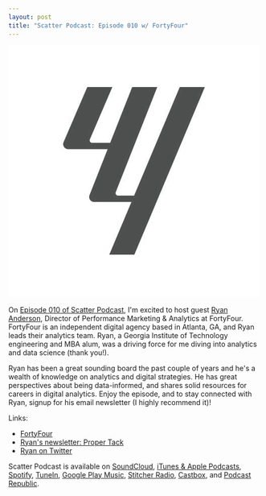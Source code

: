 ```yaml
---
layout: post
title: "Scatter Podcast: Episode 010 w/ FortyFour"
---
```


[![](https://raw.githubusercontent.com/JavOrraca/Home/gh-pages/assets/img/FortyFour.jpg)](https://soundcloud.com/scatterpodcast/episode-010)

On [Episode 010 of Scatter Podcast](https://soundcloud.com/scatterpodcast/episode-010), I'm excited to host guest [Ryan Anderson](https://www.linkedin.com/in/theryananderson/), Director of Performance Marketing & Analytics at FortyFour. FortyFour is an independent digital agency based in Atlanta, GA, and Ryan leads their analytics team. Ryan, a Georgia Institute of Technology engineering and MBA alum, was a driving force for me diving into analytics and data science (thank you!).

Ryan has been a great sounding board the past couple of years and he's a wealth of knowledge on analytics and digital strategies. He has great perspectives about being data-informed, and shares solid resources for careers in digital analytics. Enjoy the episode, and to stay connected with Ryan, signup for his email newsletter (I highly recommend it)!

Links:
* [FortyFour](https://fortyfour.com/)
* [Ryan's newsletter: Proper Tack](http://propertack.com/)
* [Ryan on Twitter](https://twitter.com/gtryan)

Scatter Podcast is available on [SoundCloud](https://soundcloud.com/scatterpodcast), [iTunes & Apple Podcasts](https://podcasts.apple.com/us/podcast/scatter-podcast/id1458544194), [Spotify](https://open.spotify.com/show/64UpJwByrdsrLSYObuEeHx?si=n_UlBzrYQv6ptBjeXfSOsw), [TuneIn](https://tunein.com/podcasts/Business--Economics-Podcasts/Scatter-Podcast-p1216105/), [Google Play Music](https://playmusic.app.goo.gl/?ibi=com.google.PlayMusic&isi=691797987&ius=googleplaymusic&apn=com.google.android.music&link=https://play.google.com/music/m/Iqayzaqkmvhu5op3yehzbj5bus4?t%3DScatter_Podcast%26pcampaignid%3DMKT-na-all-co-pr-mu-pod-16), [Stitcher Radio](https://www.stitcher.com/podcast/scatter-podcast/httpssoundcloudcomscatterpodcast), [Castbox](https://castbox.fm/channel/id2083174), and [Podcast Republic](https://www.podcastrepublic.net/podcast/1458544194).
